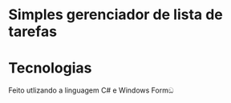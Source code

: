 # Simples gerenciador de lista de tarefas

# Tecnologias

Feito utlizando a linguagem C# e Windows Formඞ